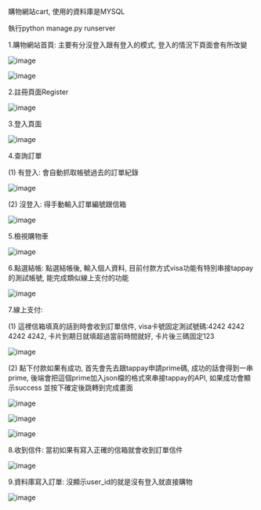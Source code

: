 
購物網站cart, 使用的資料庫是MYSQL

執行python manage.py runserver

1.購物網站首頁: 主要有分沒登入跟有登入的模式, 登入的情況下頁面會有所改變 

![image](https://github.com/jason82603/Django_shop/assets/39587624/f2281698-c8e7-47a2-bb58-05612c54b71a)

![image](https://github.com/jason82603/Django_shop/assets/39587624/ad94037a-04bc-45c9-afcb-65896de1f3e5)

2.註冊頁面Register

![image](https://github.com/jason82603/Django_shop/assets/39587624/b1070bcd-0e0f-4483-9f17-9662240614bf)


3.登入頁面

![image](https://github.com/jason82603/Django_shop/assets/39587624/64f2d0ef-10fd-490f-9410-818981e4cf21)

4.查詢訂單

(1) 有登入: 會自動抓取帳號過去的訂單紀錄

![image](https://github.com/jason82603/Django_shop/assets/39587624/75db19e9-c078-4885-ad79-1cb9c29bf11d)

(2) 沒登入: 得手動輸入訂單編號跟信箱

![image](https://github.com/jason82603/Django_shop/assets/39587624/3d1c83b9-5b02-44cc-a910-b07693d3c93c)

5.檢視購物車

![image](https://github.com/jason82603/Django_shop/assets/39587624/8e2dcaad-162f-4ecd-bd0c-4a2c6d33735a)

6.點選結帳: 點選結帳後, 輸入個人資料, 目前付款方式visa功能有特別串接tappay的測試帳號, 能完成類似線上支付的功能

![image](https://github.com/jason82603/Django_shop/assets/39587624/f0653fd6-890b-4d0d-b4b2-5d88abfc2daf)

7.線上支付: 

(1) 這裡信箱填真的話到時會收到訂單信件, visa卡號固定測試號碼:4242 4242 4242 4242, 卡片到期日就填超過當前時間就好, 卡片後三碼固定123

![image](https://github.com/jason82603/Django_shop/assets/39587624/7f7c6d28-7dbb-4255-8f1e-2071d852f7d0)

(2) 點下付款如果有成功, 首先會先去跟tappay申請prime碼, 成功的話會得到一串prime, 後端會把這個prime加入json檔的格式來串接tappay的API, 如果成功會顯示success
    並按下確定後跳轉到完成畫面

![image](https://github.com/jason82603/Django_shop/assets/39587624/a345efe7-cae7-4743-8e0f-da9ceedd43f7)

![image](https://github.com/jason82603/Django_shop/assets/39587624/9e2b2de3-6eec-447e-9430-07f20c7ffc81)

![image](https://github.com/jason82603/Django_shop/assets/39587624/dd5d7240-4d8d-4b0e-bd7c-9bea162f4661)

8.收到信件: 當初如果有寫入正確的信箱就會收到訂單信件

![image](https://github.com/jason82603/Django_shop/assets/39587624/b0cdd631-cea5-4f55-93e9-5ef90e42d4f0)

9.資料庫寫入訂單: 沒顯示user_id的就是沒有登入就直接購物

![image](https://github.com/jason82603/Django_shop/assets/39587624/39f5f563-4910-4567-aba0-f7602af8476c)





